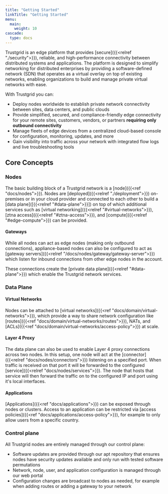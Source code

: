 ```yaml
---
title: "Getting Started"
linkTitle: "Getting Started"
menu:
  main:
    weight: 10
cascade:
  type: docs
---
```


Trustgrid is an edge platform that provides [secure]({{<relref "./security">}}), reliable, and high-performance connectivity between distributed systems and applications. The platform is designed to simplify networking for distributed enterprises by providing a software-defined network (SDN) that operates as a virtual overlay on top of existing networks, enabling organizations to build and manage private virtual networks with ease.

With Trustgrid you can:
- Deploy nodes worldwide to establish private network connectivity between sites, data centers, and public clouds
- Provide simplified, secured, and compliance-friendly edge connectivity for your remote sites, customers, vendors, or partners **requiring only outbound connectivity**
- Manage fleets of edge devices from a centralized cloud-based console for configuration, monitoring, updates, and more
- Gain visibility into traffic across your network with integrated flow logs and live troubleshooting tools

## Core Concepts

### Nodes

The basic building block of a Trustgrid network is a [node]({{<ref "docs/nodes">}}). Nodes are [deployed]({{<relref "./deployment">}}) on-premises or in your cloud provider and connected to each other to build a [data plane]([{{<relref "#data-plane">}}]) on top of which additional services such as [virtual networking]({{<relref "#virtual-networks">}}), [ztna access]({{<relref "#ztna-access">}}), and [compute]({{<relref "#edge-compute">}}) can be provided.


#### Gateways
While all nodes can act as edge nodes (making only outbound connections), appliance-based nodes can also be configured to act as [gateway servers]({{<relref "/docs/nodes/gateway/gateway-server">}}) which listen for inbound connections from other edge nodes in the account.  

These connections create the [private data plane]({{<relref "#data-plane">}}) which enable the Trustgrid network services.

### Data Plane

#### Virtual Networks

Nodes can be attached to [virtual networks]({{<ref "docs/domain/virtual-networks">}}), which provide a way to share network configuration like [routes]({{<ref "docs/domain/virtual-networks/routes">}}), NATs, and [ACLs]({{<ref "docs/domain/virtual-networks/access-policy">}}) at scale. 

#### Layer 4 Proxy
The data plane can also be used to enable Layer 4 proxy connections across two nodes.  In this setup, one node will act at the [connector]({{<relref "docs/nodes/connectors">}}) listening on a specified port.  When traffic is received on that port it will be forwarded to the configured [service]({{<relref "docs/nodes/services">}}). The node that hosts that service will then forward the traffic on to the configured IP and port using it's local interfaces.

#### Applications

[Applications]({{<ref "docs/applications">}}) can be exposed through nodes or clusters. Access to an application can be restricted via [access policies]({{<ref "docs/applications/access-policy">}}), for example to only allow users from a specific country.


### Control plane

All Trustgrid nodes are entirely managed through our control plane:

* Software updates are provided through our apt repository that ensures nodes have security updates available and only run with tested software permutations
* Network, node, user, and application configuration is managed through our web portal
* Configuration changes are broadcast to nodes as needed, for example when adding routes or adding a gateway to your network




